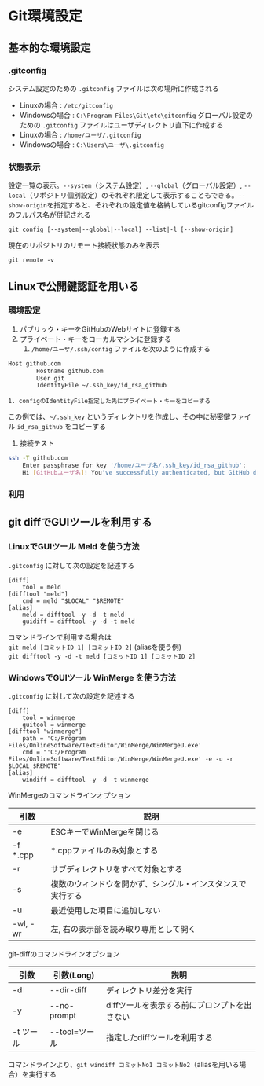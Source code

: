 # Git環境設定

## 基本的な環境設定
### .gitconfig
システム設定のための `.gitconfig` ファイルは次の場所に作成される
- Linuxの場合 : `/etc/gitconfig`
- Windowsの場合 : `C:\Program Files\Git\etc\gitconfig`
グローバル設定のための `.gitconfig` ファイルはユーザディレクトリ直下に作成する
- Linuxの場合 : `/home/ユーザ/.gitconfig`
- Windowsの場合 : `C:\Users\ユーザ\.gitconfig`

### 状態表示
設定一覧の表示。`--system`（システム設定）, `--global`（グローバル設定）, `--local`（リポジトリ個別設定）のそれぞれ限定して表示することもできる。`--show-origin`を指定すると、それぞれの設定値を格納しているgitconfigファイルのフルパス名が併記される
```
git config [--system|--global|--local] --list|-l [--show-origin]
```
現在のリポジトリのリモート接続状態のみを表示
```
git remote -v
```
## Linuxで公開鍵認証を用いる
### 環境設定
1. パブリック・キーをGitHubのWebサイトに登録する
1. プライベート・キーをローカルマシンに登録する
    1. ` /home/ユーザ/.ssh/config ` ファイルを次のように作成する  
```bash
Host github.com
        Hostname github.com
        User git
        IdentityFile ~/.ssh_key/id_rsa_github
```
    1. configのIdentityFile指定した先にプライベート・キーをコピーする  
この例では、`~/.ssh_key` というディレクトリを作成し、その中に秘密鍵ファイル `id_rsa_github` をコピーする
1. 接続テスト

```bash
ssh -T github.com
    Enter passphrase for key '/home/ユーザ名/.ssh_key/id_rsa_github':   
    Hi [GitHubユーザ名]! You've successfully authenticated, but GitHub does not provide shell access.
```

### 利用


## git diffでGUIツールを利用する
### LinuxでGUIツール Meld を使う方法
` .gitconfig ` に対して次の設定を記述する
```
[diff]
    tool = meld
[difftool "meld"]
    cmd = meld "$LOCAL" "$REMOTE"
[alias]
    meld = difftool -y -d -t meld
    guidiff = difftool -y -d -t meld
```
コマンドラインで利用する場合は  
`git meld [コミットID 1] [コミットID 2]` (aliasを使う例)  
`git difftool -y -d -t meld [コミットID 1] [コミットID 2]`

### WindowsでGUIツール WinMerge を使う方法
` .gitconfig ` に対して次の設定を記述する
```
[diff]
    tool = winmerge
    guitool = winmerge
[difftool "winmerge"]
    path = 'C:/Program Files/OnlineSoftware/TextEditor/WinMerge/WinMergeU.exe'
    cmd = "'C:/Program Files/OnlineSoftware/TextEditor/WinMerge/WinMergeU.exe' -e -u -r $LOCAL $REMOTE"
[alias]
    windiff = difftool -y -d -t winmerge
```

WinMergeのコマンドラインオプション

| 引数 | 説明 |
| --- | --- |
| -e | ESCキーでWinMergeを閉じる |
| -f *.cpp | *.cppファイルのみ対象とする |
| -r | サブディレクトリをすべて対象とする |
| -s | 複数のウィンドウを開かず、シングル・インスタンスで実行する |
| -u | 最近使用した項目に追加しない |
| -wl, -wr | 左, 右の表示部を読み取り専用として開く |

git-diffのコマンドラインオプション

| 引数 | 引数(Long) | 説明 |
| --- | --- | --- |
| -d | --dir-diff | ディレクトリ差分を実行 |
| -y | --no-prompt | diffツールを表示する前にプロンプトを出さない |
| -t ツール | --tool=ツール | 指定したdiffツールを利用する |

コマンドラインより、` git windiff コミットNo1 コミットNo2 `（aliasを用いる場合）を実行する

